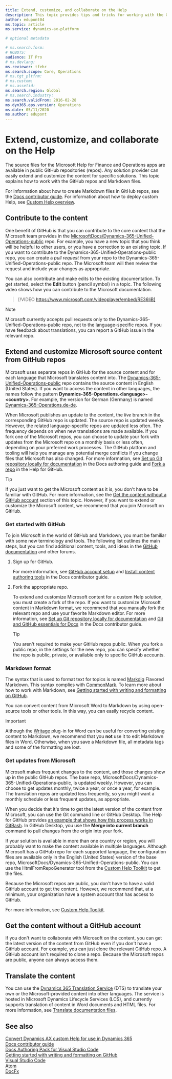 ```yaml
---
title: Extend, customize, and collaborate on the Help
description: This topic provides tips and tricks for working with the GitHub repos and Markdown files for Finance and Operations apps.
author: edupont04
ms.topic: article
ms.service: dynamics-ax-platform

# optional metadata

# ms.search.form: 
# ROBOTS: 
audience: IT Pro
# ms.devlang: 
ms.reviewer: tfehr
ms.search.scope: Core, Operations
# ms.tgt_pltfrm: 
# ms.custom: 
# ms.assetid: 
ms.search.region: Global
# ms.search.industry: 
ms.search.validFrom: 2016-02-28
ms.dyn365.ops.version: Operations
ms.date: 05/11/2020
ms.author: edupont
---
```


# Extend, customize, and collaborate on the Help

The source files for the Microsoft Help for Finance and Operations apps are available in public GitHub repositories (repos). Any solution provider can easily extend and customize the content for specific solutions. This topic explains how to work with the GitHub repos and Markdown files.

For information about how to create Markdown files in GitHub repos, see the [Docs contributor guide](/contribute/). For information about how to deploy custom Help, see [Custom Help overview](custom-help-overview.md).

## Contribute to the content

One benefit of GitHub is that you can contribute to the core content that the Microsoft team provides in the [MicrosoftDocs/Dynamics-365-Unified-Operations-public](https://github.com/MicrosoftDocs/Dynamics-365-Unified-Operations-public) repo. For example, you have a new topic that you think will be helpful to other users, or you have a correction to an existing topic. If you want to contribute to the Dynamics-365-Unified-Operations-public repo, you can create a *pull request* from your repo to the Dynamics-365-Unified-Operations-public repo. The Microsoft team will then review the request and include your changes as appropriate.

You can also contribute and make edits to the existing documentation. To get started, select the **Edit** button (pencil symbol) in a topic. The following video shows how you can contribute to the Microsoft documentation.

> [!VIDEO https://www.microsoft.com/videoplayer/embed/RE36liB]

> [!NOTE]
> Microsoft currently accepts pull requests only to the Dynamics-365-Unified-Operations-public repo, not to the language-specific repos. If you have feedback about translations, you can report a GitHub issue in the relevant repo.

## Extend and customize Microsoft source content from GitHub repos

Microsoft uses separate repos in GitHub for the source content and for each language that Microsoft translates content into. The [Dynamics-365-Unified-Operations-public](https://github.com/MicrosoftDocs/Dynamics-365-Unified-Operations-public) repo contains the source content in English (United States). If you want to access the content in other languages, the names follow the pattern **Dynamics-365-Operations.\<language\>-\<country\>**. For example, the version for German (Germany) is named [Dynamics-365-Operations.de-de](https://github.com/MicrosoftDocs/Dynamics-365-Operations.de-de).

When Microsoft publishes an update to the content, the *live* branch in the corresponding GitHub repo is updated. The source repo is updated weekly. However, the related language-specific repos are updated less often. The frequency depends on when new translations are made available. If you fork one of the Microsoft repos, you can choose to update your fork with updates from the Microsoft repo on a monthly basis or less often, depending on your preferred work processes. The GitHub platform and tooling will help you manage any potential merge conflicts if you change files that Microsoft has also changed. For more information, see [Set up Git repository locally for documentation](/contribute/get-started-setup-local) in the Docs authoring guide and [Fork a repo](https://help.github.com/articles/fork-a-repo/) in the Help for GitHub.

> [!TIP]
> If you just want to get the Microsoft content as it is, you don't have to be familiar with GitHub. For more information, see the [Get the content without a GitHub account](#get-the-content-without-a-github-account) section of this topic. However, if you want to extend or customize the Microsoft content, we recommend that you join Microsoft on GitHub.

<!--For guidance about what the Microsoft-provided content is all about, see [User Assistance Model](../user-assistance.md).-->

### Get started with GitHub

To join Microsoft in the world of GitHub and Markdown, you must be familiar with some new terminology and tools. The following list outlines the main steps, but you can find additional content, tools, and ideas in the [GitHub documentation](https://help.github.com/en/github) and other forums.

1. Sign up for GitHub.

    For more information, see [GitHub account setup](/contribute/get-started-setup-github) and [Install content authoring tools](/contribute/get-started-setup-tools) in the Docs contributor guide.

2. Fork the appropriate repo.

    To extend and customize Microsoft content for a custom Help solution, you must create a fork of the repo. If you want to customize Microsoft content in Markdown format, we recommend that you manually fork the relevant repo and use your favorite Markdown editor. For more information, see [Set up Git repository locally for documentation](/contribute/get-started-setup-local) and [Git and GitHub essentials for Docs](/contribute/git-github-fundamentals) in the Docs contributor guide.

    > [!TIP]
    > You aren't required to make your GitHub repos public. When you fork a public repo, in the settings for the new repo, you can specify whether the repo is public, private, or available only to specific GitHub accounts.

### Markdown format

The syntax that is used to format text for topics is named [Markdig](https://github.com/lunet-io/markdig) Flavored Markdown. This syntax complies with [CommonMark](https://commonmark.org/). To learn more about how to work with Markdown, see [Getting started with writing and formatting on GitHub](https://help.github.com/articles/getting-started-with-writing-and-formatting-on-github/).

You can convert content from Microsoft Word to Markdown by using open-source tools or other tools. In this way, you can easily recycle content.

> [!IMPORTANT]
> Although the [Writage](http://www.writage.com/) plug-in for Word can be useful for converting existing content to Markdown, we recommend that you **not** use it to edit Markdown files in Word. Otherwise, when you save a Markdown file, all metadata tags and some of the formatting are lost.

### Get updates from Microsoft

Microsoft makes frequent changes to the content, and those changes show up in the public GitHub repos. The base repo, MicrosoftDocs/Dynamics-365-Unified-Operations-public, is updated weekly. However, you can choose to get updates monthly, twice a year, or once a year, for example. The translation repos are updated less frequently, so you might want a monthly schedule or less frequent updates, as appropriate.  

When you decide that it's time to get the latest version of the content from Microsoft, you can use the Git command line or GitHub Desktop. The Help for GitHub provides [an example that shows how this process works in GitBash](https://help.github.com/en/articles/merging-an-upstream-repository-into-your-fork). In GitHub Desktop, you use the **Merge into current branch** command to pull changes from the origin into your fork.

If your solution is available in more than one country or region, you will probably want to make the content available in multiple languages. Although Microsoft has a GitHub repo for each supported language, the configuration files are available only in the English (United States) version of the base repo, MicrosoftDocs/Dynamics-365-Unified-Operations-public. You can use the HtmlFromRepoGenerator tool from the [Custom Help Toolkit](custom-help-toolkit.md) to get the files.

Because the Microsoft repos are public, you don't have to have a valid GitHub account to get the content. However, we recommend that, at a minimum, your organization have a system account that has access to GitHub.

For more information, see [Custom Help Toolkit](custom-help-toolkit.md).

## Get the content without a GitHub account

If you don't want to collaborate with Microsoft on the content, you can get the latest version of the content from GitHub even if you don't have a GitHub account. For example, you can just clone the relevant GitHub repo. A GitHub account isn't required to clone a repo. Because the Microsoft repos are public, anyone can always access them.

## Translate the content

You can use the [Dynamics 365 Translation Service](/dynamics365/fin-ops-core/dev-itpro/lifecycle-services/translation-service-overview) (DTS) to translate your own or the Microsoft-provided content into other languages. The service is hosted in Microsoft Dynamics Lifecycle Services (LCS), and currently supports translation of content in Word documents and HTML files. For more information, see [Translate documentation files](/dynamics365/fin-ops-core/dev-itpro/lifecycle-services/use-translation-service-ua).

## See also

[Convert Dynamics AX custom Help for use in Dynamics 365](migrate-dynamicsax2012.md)  
[Docs contributor guide](/contribute/)  
[Docs Authoring Pack for Visual Studio Code](/contribute/how-to-write-docs-auth-pack)  
[Getting started with writing and formatting on GitHub](https://help.github.com/articles/getting-started-with-writing-and-formatting-on-github/)  
[Visual Studio Code](https://code.visualstudio.com/)  
[Atom](https://atom.io/)  
[DocFx](https://dotnet.github.io/docfx/)
